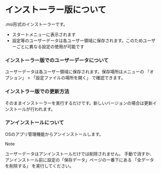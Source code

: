 # インストーラー版について

.msi形式のインストーラーです。

* スタートメニューに表示されます
* 設定等のユーザーデータは各ユーザー領域に保存されます。このためユーザーごとに異なる設定の使用が可能です

### インストーラー版でのユーザーデータについて

ユーザーデータは各ユーザー領域に保存されます。保存場所はメニューの 「オプション」 > 「設定ファイルの場所を開く」 で確認できます。

### インストラー版での更新方法

そのままインストーラーを実行するだけです。新しいバージョンの場合は更新インストールが行われます。

### アンインストールについて

OSのアプリ管理機能からアンインストールします。

> [!NOTE]  
> ユーザーデータはアンインストールだけでは削除されません。
> 手動で消すか、アンインストール前に設定の「保存データ」ページの一番下にある 「全データを削除する」 を実行してください。

